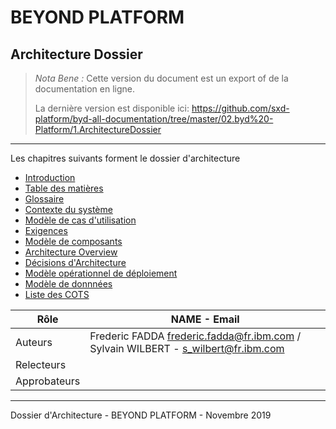 # BEYOND PLATFORM

## Architecture Dossier

> _Nota Bene :_ Cette version du document est un export  of de la documentation en ligne.
>
> La dernière version est disponible ici:
> <https://github.com/sxd-platform/byd-all-documentation/tree/master/02.byd%20-Platform/1.ArchitectureDossier>
>

* * *

Les chapitres suivants forment le dossier d'architecture

-   [Introduction](./0000.Introduction.md)
-   [Table des matières](./0001.TableOfContent.md)
-   [Glossaire](./0002.Glossary.md)
-   [Contexte du système](./0100.SystemContext.md)
-   [Modèle de cas d'utilisation](./0200.UseCaseModel.md)
-   [Exigences](./0300.Requirements.md)
-   [Modèle de composants](./0400.ComponentsModel.md)
-   [Architecture Overview](./0500.ArchitectureOverview.md)
-   [Décisions d'Architecture ](./0600.ArchitectureDecisions.md)
-   [Modèle opérationnel de déploiement](./0700.DeploymentModel.md)
-   [Modèle de donnnées](./0800.DataModel.md)
-   [Liste des COTS](./0900.COTSList.md)

| Rôle      | NAME - Email                           |
| --------- | -------------------------------------- |
| Auteurs   | Frederic FADDA frederic.fadda@fr.ibm.com / Sylvain WILBERT - s_wilbert@fr.ibm.com |
| Relecteurs  ||
| Approbateurs ||

* * *

Dossier d'Architecture - BEYOND PLATFORM - Novembre 2019
